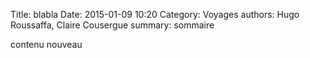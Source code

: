 Title: blabla
Date: 2015-01-09 10:20
Category: Voyages
authors: Hugo Roussaffa, Claire Cousergue
summary: sommaire

contenu nouveau
